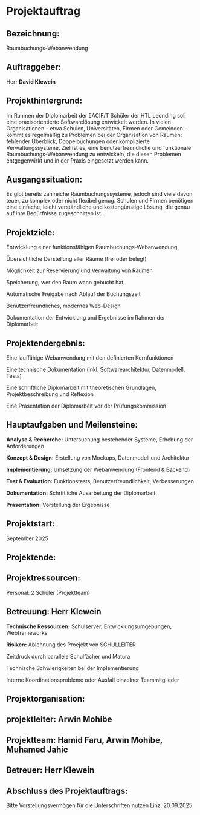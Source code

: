 # Projektauftrag

## Bezeichnung:

Raumbuchungs-Webanwendung

## Auftraggeber:

Herr **David Klewein**

## Projekthintergrund:

Im Rahmen der Diplomarbeit der 5ACIF/T Schüler der HTL Leonding soll eine praxisorientierte Softwarelösung entwickelt werden. In vielen Organisationen – etwa Schulen, Universitäten, Firmen oder Gemeinden – kommt es regelmäßig zu Problemen bei der Organisation von Räumen: fehlender Überblick, Doppelbuchungen oder komplizierte Verwaltungssysteme.
Ziel ist es, eine benutzerfreundliche und funktionale Raumbuchungs-Webanwendung zu entwickeln, die diesen Problemen entgegenwirkt und in der Praxis eingesetzt werden kann.

## Ausgangssituation:

Es gibt bereits zahlreiche Raumbuchungssysteme, jedoch sind viele davon teuer, zu komplex oder nicht flexibel genug. Schulen und Firmen benötigen eine einfache, leicht verständliche und kostengünstige Lösung, die genau auf ihre Bedürfnisse zugeschnitten ist.

## Projektziele:

Entwicklung einer funktionsfähigen Raumbuchungs-Webanwendung

Übersichtliche Darstellung aller Räume (frei oder belegt)

Möglichkeit zur Reservierung und Verwaltung von Räumen

Speicherung, wer den Raum wann gebucht hat

Automatische Freigabe nach Ablauf der Buchungszeit

Benutzerfreundliches, modernes Web-Design

Dokumentation der Entwicklung und Ergebnisse im Rahmen der Diplomarbeit



## Projektendergebnis:

Eine lauffähige Webanwendung mit den definierten Kernfunktionen

Eine technische Dokumentation (inkl. Softwarearchitektur, Datenmodell, Tests)

Eine schriftliche Diplomarbeit mit theoretischen Grundlagen, Projektbeschreibung und Reflexion

Eine Präsentation der Diplomarbeit vor der Prüfungskommission

## Hauptaufgaben und Meilensteine:

**Analyse & Recherche:** Untersuchung bestehender Systeme, Erhebung der Anforderungen

**Konzept & Design:** Erstellung von Mockups, Datenmodell und Architektur

**Implementierung:** Umsetzung der Webanwendung (Frontend & Backend)

**Test & Evaluation:** Funktionstests, Benutzerfreundlichkeit, Verbesserungen

**Dokumentation:** Schriftliche Ausarbeitung der Diplomarbeit

**Präsentation:** Vorstellung der Ergebnisse

## Projektstart:

September 2025

## Projektende:



## Projektressourcen:

Personal: 2 Schüler (Projektteam)

## Betreuung: Herr Klewein




**Technische Ressourcen:** Schulserver, Entwicklungsumgebungen, Webframeworks

**Risiken:** Ablehnung des Proejekt von SCHULLEITER 

Zeitdruck durch parallele Schulfächer und Matura

Technische Schwierigkeiten bei der Implementierung

Interne Koordinationsprobleme oder Ausfall einzelner Teammitglieder

## Projektorganisation:


## projektleiter: Arwin Mohibe
## Projektteam:  Hamid Faru, Arwin Mohibe, Muhamed Jahic


## Betreuer: Herr Klewein

## Abschluss des Projektauftrags:

Bitte Vorstellungsvermögen für die Unterschriften nutzen
Linz, 20.09.2025